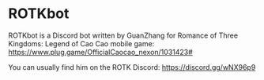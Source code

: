# ROTKbot

ROTKbot is a Discord bot written by GuanZhang for Romance of Three Kingdoms: Legend of Cao Cao mobile game: https://www.plug.game/OfficialCaocao_nexon/1031423#

You can usually find him on the ROTK Discord: https://discord.gg/wNX96p9
